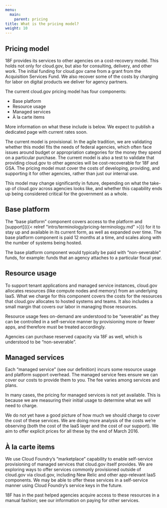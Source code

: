 ```yaml
---
menu:
  main:
    parent: pricing
title: What is the pricing model?
weight: 10
---
```


## Pricing model

18F provides its services to other agencies on a cost-recovery model. This holds not only for cloud.gov, but also for consulting, delivery, and other work. The initial funding for cloud.gov came from a grant from the Acquisition Services Fund. We also recover some of the costs by charging for labor on digital products we deliver for agency partners.

The current cloud.gov pricing model has four components:

- Base platform
- Resource usage
- Managed services
- À la carte items

More information on what these include is below. We expect to publish a dedicated page with current rates soon.

The current model is provisional. In the agile tradition, we are validating whether this model fits the needs of federal agencies, which often face issues around budget or appropriation categories for the money they spend on a particular purchase. The current model is also a test to validate that providing cloud.gov to other agencies will be cost-recoverable for 18F and GSA. The pricing model must cover the costs of developing, providing, and supporting it for other agencies, rather than just our internal use.

This model may change significantly in future, depending on what the take-up of cloud.gov across agencies looks like, and whether this capability ends up being considered critical for the government as a whole.

## Base platform

The “base platform” component covers access to the platform and [support]({{< relref "intro/terminology/pricing-terminology.md" >}}) for it to stay up and available in its current form, as well as expanded over time. The base platform component is paid 12 months at a time, and scales along with the number of systems being hosted.

The base platform component would typically be paid with “non-severable” funds, for example: funds that an agency attaches to a particular fiscal year.

## Resource usage

To support tenant applications and managed service instances, cloud.gov allocates resources (like compute nodes and memory) from an underlying IaaS. What we charge for this component covers the costs for the resources that cloud.gov allocates to hosted systems and teams. It also includes a small margin that covers our labor in managing those resources.

Resource usage fees on-demand are understood to be “severable” as they can be controlled in a self-service manner by provisioning more or fewer apps, and therefore must be treated accordingly.

Agencies can purchase reserved capacity via 18F as well, which is understood to be “non-severable”.

## Managed services

Each “managed service” (see our definition) incurs some resource usage and platform support overhead. The managed service fees ensure we can cover our costs to provide them to you. The fee varies among services and plans.

In many cases, the pricing for managed services is not yet available. This is because we are measuring their initial usage to determine what we will need to charge.

We do not yet have a good picture of how much we should charge to cover the cost of these services. We are doing more analysis of the costs we’re observing (both the cost of the IaaS layer and the cost of our support). We aim to offer explicit prices for all these by the end of March 2016.

## À la carte items

We use Cloud Foundry’s “marketplace” capability to enable self-service provisioning of managed services that cloud.gov itself provides. We are exploring ways to offer services commonly provisioned outside of cloud.gov via cloud.gov, including New Relic and other app-relevant IaaS components. We may be able to offer these services in a self-service manner using Cloud Foundry’s service keys in the future.

18F has in the past helped agencies acquire access to these resources in a manual fashion; see our information on paying for other services. 
